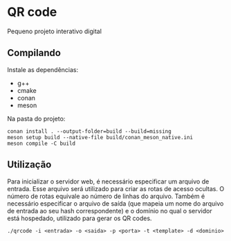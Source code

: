 # QR code
Pequeno projeto interativo digital

## Compilando
Instale as dependências:
- g++
- cmake
- conan
- meson

Na pasta do projeto:
```
conan install . --output-folder=build --build=missing
meson setup build --native-file build/conan_meson_native.ini
meson compile -C build
```

## Utilização
Para inicializar o servidor web, é necessário especificar um arquivo de entrada.
Esse arquivo será utilizado para criar as rotas de acesso ocultas. O número de rotas
equivale ao número de linhas do arquivo. Também é necessário especificar o arquivo de
saída (que mapeia um nome do arquivo de entrada ao seu hash correspondente) e o domínio
no qual o servidor está hospedado, utilizado para gerar os QR codes.

```
./qrcode -i <entrada> -o <saida> -p <porta> -t <template> -d <dominio>
```
